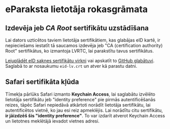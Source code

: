 # eParaksta lietotāja rokasgrāmata

## Izdevēja jeb _CA Root_ sertifikātu uzstādīšana

Lai dators uzticētos taviem lietotāja sertifikātiem, kas glabājas eID kartē, ir nepieciešams iestatīt tā saucamos izdevēja jeb "CA (certification authority) Root" sertifikātus, ko izmantoja LVRTC, lai parakstītu tavus sertifikātus.

[Lejuplādēt eID saknes sertifikātu virkni](https://raw.githubusercontent.com/kasparsd/eid-ca-certs/master/eid-lv.crt) vai apskatīt to [GitHub glabātuvi](https://github.com/kasparsd/eid-ca-certs). Saglabā to ar nosaukumu `eid-lv.crt` un atver kā parastu datni.


## Safari sertifikāta kļūda

Tīmekļa pārlūks Safari izmanto **Keychain Access**, lai saglabātu izvēlēto lietotāja sertifikātu jeb "identity preference" pie pirmās autentificēšanās reizes, tāpēc Safari nepiedāvā atkārtoti norādīt lietotāja sertifikātu, lai autentificētos vietnē, ko jau esi reiz apmeklējis. Lai norādītu citu sertifikātu, **ir jāizdzēš šis "identity preference"**. To var izdarīt atverot Keychain Access un lietotnes meklētājā ievadot vietnes adresi.
